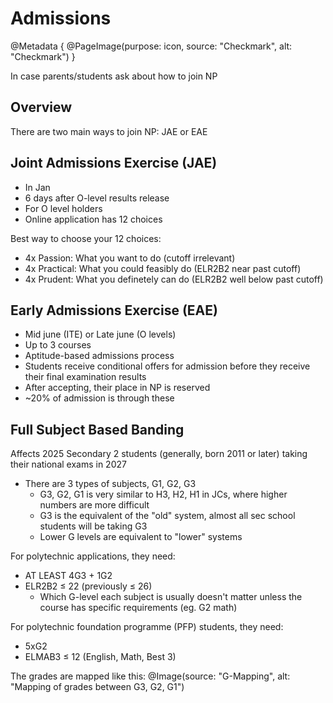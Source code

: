 # Admissions

@Metadata {
    @PageImage(purpose: icon, source: "Checkmark", alt: "Checkmark")
}

In case parents/students ask about how to join NP

## Overview

There are two main ways to join NP: JAE or EAE

## Joint Admissions Exercise (JAE)

- In Jan
- 6 days after O-level results release
- For O level holders
- Online application has 12 choices

Best way to choose your 12 choices:
- 4x Passion: What you want to do (cutoff irrelevant)
- 4x Practical: What you could feasibly do (ELR2B2 near past cutoff)
- 4x Prudent: What you definetely can do (ELR2B2 well below past cutoff)

## Early Admissions Exercise (EAE)

- Mid june (ITE) or Late june (O levels)
- Up to 3 courses
- Aptitude-based admissions process
- Students receive conditional offers for admission before they receive their final examination results
- After accepting, their place in NP is reserved
- ~20% of admission is through these

## Full Subject Based Banding

Affects 2025 Secondary 2 students (generally, born 2011 or later) taking their national exams in 2027
- There are 3 types of subjects, G1, G2, G3
    - G3, G2, G1 is very similar to H3, H2, H1 in JCs, where higher numbers are more difficult
    - G3 is the equivalent of the "old" system, almost all sec school students will be taking G3
    - Lower G levels are equivalent to "lower" systems

For polytechnic applications, they need:
- AT LEAST 4G3 + 1G2
- ELR2B2 ≤ 22 (previously ≤ 26)
    - Which G-level each subject is usually doesn't matter unless the course has specific requirements (eg. G2 math)

For polytechnic foundation programme (PFP) students, they need:
- 5xG2
- ELMAB3 ≤ 12 (English, Math, Best 3)

The grades are mapped like this:
@Image(source: "G-Mapping", alt: "Mapping of grades between G3, G2, G1")